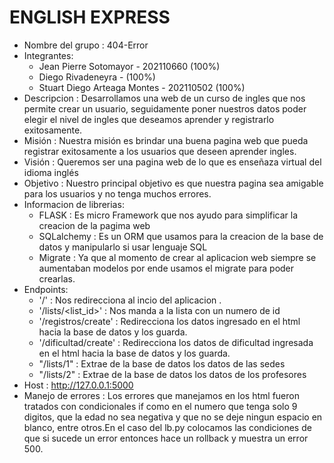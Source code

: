 # ENGLISH EXPRESS
* Nombre del grupo : 404-Error
* Integrantes: 
  + Jean Pierre Sotomayor - 202110660  (100%)
  + Diego Rivadeneyra -                    (100%)
  + Stuart Diego Arteaga Montes - 202110502 (100%)
* Descripcion : Desarrollamos una web de un curso de ingles que nos permite crear un usuario, seguidamente poner nuestros datos
  poder elegir el nivel de ingles que deseamos aprender y registrarlo exitosamente.
* Misión : Nuestra misión es brindar una buena pagina web que pueda registrar exitosamente a los usuarios que deseen aprender ingles.
* Visión : Queremos ser una  pagina web de lo que es enseñaza virtual del idioma inglés
* Objetivo : Nuestro principal objetivo es que nuestra pagina sea amigable para los usuarios y no tenga muchos errores.
* Informacion de librerias:
  + FLASK : Es micro Framework  que nos ayudo para simplificar la creacion de la pagima web 
  + SQLalchemy : Es un ORM que usamos para la creacion de la base de datos y manipularlo si usar lenguaje SQL 
  + Migrate : Ya que al momento de crear al aplicacion web siempre se aumentaban modelos por ende usamos el migrate para poder crearlas.
* Endpoints:
  + '/' : Nos redirecciona al incio del aplicacion .
  + '/lists/<list_id>' : Nos manda a la lista con un numero de id
  + '/registros/create' : Redirecciona los datos ingresado en el html hacia la base de datos y los guarda.
  + '/dificultad/create' : Redirecciona los datos de dificultad ingresada en el html hacia la base de datos y los guarda.
  + "/lists/1" : Extrae de la base de datos los datos de las sedes
  + "/lists/2" : Extrae de la base de datos los datos de los profesores
* Host : http://127.0.0.1:5000 
* Manejo de errores : Los errores que manejamos en los html fueron tratados con condicionales if como en el numero que tenga solo 9 digitos,
  que la edad no sea negativa y que no se deje ningun espacio en blanco, entre otros.En el caso del lb.py colocamos las condiciones de que si sucede un error entonces hace un rollback y muestra un error 500.